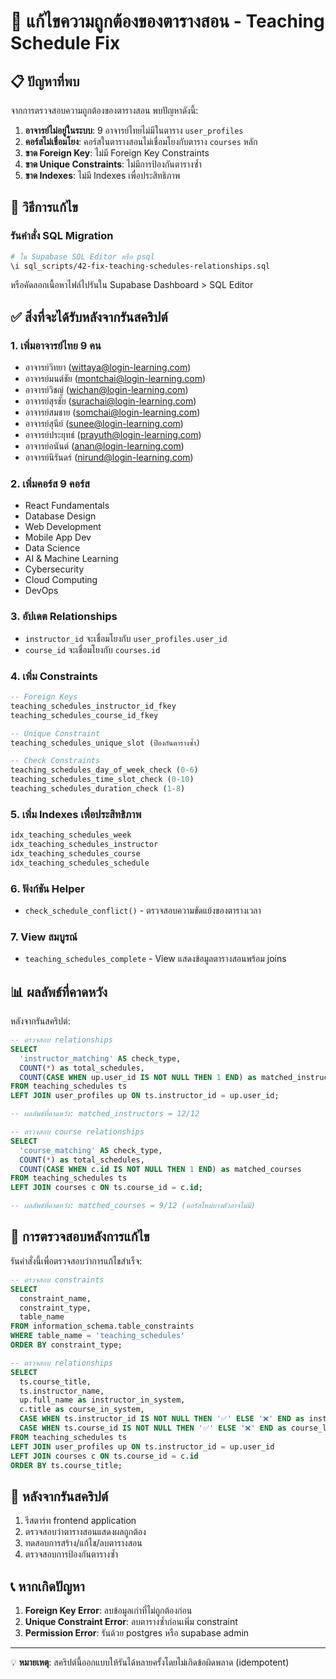 # 🔧 แก้ไขความถูกต้องของตารางสอน - Teaching Schedule Fix

## 📋 ปัญหาที่พบ

จากการตรวจสอบความถูกต้องของตารางสอน พบปัญหาดังนี้:

1. **อาจารย์ไม่อยู่ในระบบ**: 9 อาจารย์ไทยไม่มีในตาราง `user_profiles`
2. **คอร์สไม่เชื่อมโยง**: คอร์สในตารางสอนไม่เชื่อมโยงกับตาราง `courses` หลัก
3. **ขาด Foreign Key**: ไม่มี Foreign Key Constraints
4. **ขาด Unique Constraints**: ไม่มีการป้องกันตารางซ้ำ
5. **ขาด Indexes**: ไม่มี Indexes เพื่อประสิทธิภาพ

## 🚀 วิธีการแก้ไข

### รันคำสั่ง SQL Migration

```bash
# ใน Supabase SQL Editor หรือ psql
\i sql_scripts/42-fix-teaching-schedules-relationships.sql
```

หรือคัดลอกเนื้อหาไฟล์ไปรันใน Supabase Dashboard > SQL Editor

## ✅ สิ่งที่จะได้รับหลังจากรันสคริปต์

### 1. **เพิ่มอาจารย์ไทย 9 คน**
- อาจารย์วิทยา (wittaya@login-learning.com)
- อาจารย์มนต์ชัย (montchai@login-learning.com)
- อาจารย์วิชญ์ (wichan@login-learning.com)
- อาจารย์สุรชัย (surachai@login-learning.com)
- อาจารย์สมชาย (somchai@login-learning.com)
- อาจารย์สุนีย์ (sunee@login-learning.com)
- อาจารย์ประยุทธ์ (prayuth@login-learning.com)
- อาจารย์อนันต์ (anan@login-learning.com)
- อาจารย์นิรันดร์ (nirund@login-learning.com)

### 2. **เพิ่มคอร์ส 9 คอร์ส**
- React Fundamentals
- Database Design
- Web Development
- Mobile App Dev
- Data Science
- AI & Machine Learning
- Cybersecurity
- Cloud Computing
- DevOps

### 3. **อัปเดต Relationships**
- `instructor_id` จะเชื่อมโยงกับ `user_profiles.user_id`
- `course_id` จะเชื่อมโยงกับ `courses.id`

### 4. **เพิ่ม Constraints**
```sql
-- Foreign Keys
teaching_schedules_instructor_id_fkey
teaching_schedules_course_id_fkey

-- Unique Constraint
teaching_schedules_unique_slot (ป้องกันตารางซ้ำ)

-- Check Constraints
teaching_schedules_day_of_week_check (0-6)
teaching_schedules_time_slot_check (0-10)
teaching_schedules_duration_check (1-8)
```

### 5. **เพิ่ม Indexes เพื่อประสิทธิภาพ**
```sql
idx_teaching_schedules_week
idx_teaching_schedules_instructor
idx_teaching_schedules_course
idx_teaching_schedules_schedule
```

### 6. **ฟังก์ชัน Helper**
- `check_schedule_conflict()` - ตรวจสอบความขัดแย้งของตารางเวลา

### 7. **View สมบูรณ์**
- `teaching_schedules_complete` - View แสดงข้อมูลตารางสอนพร้อม joins

## 📊 ผลลัพธ์ที่คาดหวัง

หลังจากรันสคริปต์:

```sql
-- ตรวจสอบ relationships
SELECT 
  'instructor_matching' AS check_type,
  COUNT(*) as total_schedules,
  COUNT(CASE WHEN up.user_id IS NOT NULL THEN 1 END) as matched_instructors
FROM teaching_schedules ts
LEFT JOIN user_profiles up ON ts.instructor_id = up.user_id;

-- ผลลัพธ์ที่คาดหวัง: matched_instructors = 12/12
```

```sql
-- ตรวจสอบ course relationships  
SELECT 
  'course_matching' AS check_type,
  COUNT(*) as total_schedules,
  COUNT(CASE WHEN c.id IS NOT NULL THEN 1 END) as matched_courses
FROM teaching_schedules ts
LEFT JOIN courses c ON ts.course_id = c.id;

-- ผลลัพธ์ที่คาดหวัง: matched_courses = 9/12 (คอร์สใหม่บางตัวอาจไม่มี)
```

## 🎯 การตรวจสอบหลังการแก้ไข

รันคำสั่งนี้เพื่อตรวจสอบว่าการแก้ไขสำเร็จ:

```sql
-- ตรวจสอบ constraints
SELECT 
  constraint_name,
  constraint_type,
  table_name
FROM information_schema.table_constraints 
WHERE table_name = 'teaching_schedules'
ORDER BY constraint_type;

-- ตรวจสอบ relationships
SELECT 
  ts.course_title,
  ts.instructor_name,
  up.full_name as instructor_in_system,
  c.title as course_in_system,
  CASE WHEN ts.instructor_id IS NOT NULL THEN '✅' ELSE '❌' END as instructor_linked,
  CASE WHEN ts.course_id IS NOT NULL THEN '✅' ELSE '❌' END as course_linked
FROM teaching_schedules ts
LEFT JOIN user_profiles up ON ts.instructor_id = up.user_id
LEFT JOIN courses c ON ts.course_id = c.id
ORDER BY ts.course_title;
```

## 🔄 หลังจากรันสคริปต์

1. รีสตาร์ท frontend application
2. ตรวจสอบว่าตารางสอนแสดงผลถูกต้อง
3. ทดสอบการสร้าง/แก้ไข/ลบตารางสอน
4. ตรวจสอบการป้องกันตารางซ้ำ

## 📞 หากเกิดปัญหา

1. **Foreign Key Error**: ลบข้อมูลเก่าที่ไม่ถูกต้องก่อน
2. **Unique Constraint Error**: ลบตารางซ้ำก่อนเพิ่ม constraint
3. **Permission Error**: รันด้วย postgres หรือ supabase admin

---

💡 **หมายเหตุ**: สคริปต์นี้ออกแบบให้รันได้หลายครั้งโดยไม่เกิดข้อผิดพลาด (idempotent)